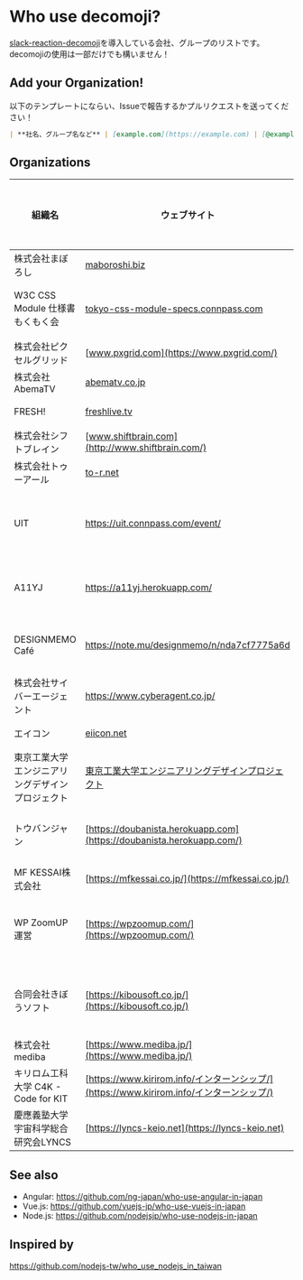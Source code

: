 # Who use decomoji?

[slack-reaction-decomoji](https://github.com/oti/slack-reaction-decomoji)を導入している会社、グループのリストです。decomojiの使用は一部だけでも構いません！

## Add your Organization!

以下のテンプレートにならい、Issueで報告するかプルリクエストを送ってください！

```markdown
| **社名、グループ名など** | [example.com](https://example.com) | [@example](https://github.com/example) | 全社員がいるSlack、部署単位のSlack、プロジェクト単位のSlack、レクリエーション用のSlackなど |
```

## Organizations

| 組織名 | ウェブサイト | GitHub | どんなSlackチーム？ |
| --- | --- | --- | --- |
| 株式会社まぼろし | [maboroshi.biz](https://maboroshi.biz) | [@maboroshi-inc](https://github.com/maboroshi-inc) | 社内 |
| W3C CSS Module 仕様書もくもく会 | [tokyo-css-module-specs.connpass.com](https://tokyo-css-module-specs.connpass.com/) | [@tokyocssspecs](https://github.com/tokyocssspecs) | コミュニティー |
| 株式会社ピクセルグリッド | [www.pxgrid.com](https://www.pxgrid.com/) | [@pxgrid](https://github.com/pxgrid) | 社内 |
| 株式会社AbemaTV | [abematv.co.jp](http://abematv.co.jp/) | [@abema](https://github.com/abema) | 社内 |
| FRESH! | [freshlive.tv](https://freshlive.tv/) | [@openfresh](https://github.com/openfresh) | チーム |
| 株式会社シフトブレイン | [www.shiftbrain.com](http://www.shiftbrain.com/) | [@devjam](https://github.com/devjam) | 社内 |
| 株式会社トゥーアール | [to-r.net](https://www.to-r.net/) | [@to-r](https://github.com/to-r/) | 社内 |
| UIT | https://uit.connpass.com/event/ | - | イベントプロモーター |
| A11YJ | https://a11yj.herokuapp.com/ | [@a11yj](https://github.com/a11yj) | コミュニティー |
| DESIGNMEMO Café |https://note.mu/designmemo/n/nda7cf7775a6d|-|コミュニティー |
| 株式会社サイバーエージェント | https://www.cyberagent.co.jp/ | [@cyberagent](https://github.com/cyberagent) | 社内 |
| エイコン | [eiicon.net](https://eiicon.net) | - | チーム |
| 東京工業大学エンジニアリングデザインプロジェクト | [東京工業大学エンジニアリングデザインプロジェクト](https://titech-edp.github.io/) | - | 大学の講義 |
| トウバンジャン | [https://doubanista.herokuapp.com](https://doubanista.herokuapp.com/) | [@doubanista](https://github.com/doubanista) | コミュニティー |
| MF KESSAI株式会社 | [https://mfkessai.co.jp/](https://mfkessai.co.jp/) | [@mfkessai](https://github.com/mfkessai) | 社内 |
| WP ZoomUP 運営 | [https://wpzoomup.com/](https://wpzoomup.com/) | -  | オンライン勉強会運営 |
| 合同会社きぼうソフト | [https://kibousoft.co.jp/](https://kibousoft.co.jp/) | [@kibousoft](https://github.com/kibousoft) | 社内・パートナー |
| 株式会社 mediba | [https://www.mediba.jp/](https://www.mediba.jp/) | [@mediba-system](https://github.com/mediba-system/) | 全社 |
| キリロム工科大学 C4K - Code for KIT | [https://www.kirirom.info/インターンシップ/](https://www.kirirom.info/インターンシップ/) | [@code4kit](https://github.com/code4kit/) | 社内 |
| 慶應義塾大学宇宙科学総合研究会LYNCS | [https://lyncs-keio.net](https://lyncs-keio.net) | [@LYNCS-Keio](https://github.com/LYNCS-Keio) | 大学公認団体 |

## See also

- Angular: https://github.com/ng-japan/who-use-angular-in-japan
- Vue.js: https://github.com/vuejs-jp/who-use-vuejs-in-japan
- Node.js: https://github.com/nodejsjp/who-use-nodejs-in-japan

## Inspired by

https://github.com/nodejs-tw/who_use_nodejs_in_taiwan
